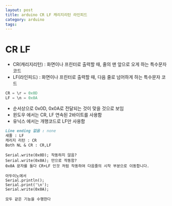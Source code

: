```yaml
---
layout: post
title: arduino CR LF 캐리지리턴 라인피드
category: arduino
tags:
---
```


# CR LF
* CR(캐리지리턴) : 화면이나 프린터로 출력할 때, 줄의 맨 앞으로 오게 하는 특수문자 코드
* LF(라인피드) : 화면이나 프린터로 출력할 때, 다음 줄로 넘어하게 하는 특수문자 코드

```c++
CR = \r = 0x0D
LF = \n = 0x0A
```
* 순서상으로 0x0D, 0x0A로 전달되는 것이 맞을 것으로 보임
* 윈도우 에서는 CR, LF 연속된 2바이트를 사용함
* 유닉스 에서는 개행코드로 LF만 사용함

```markdown
Line ending 없음 : none
새줄 : LF
캐리지 리턴 : CR
Both NL & CR : CR,LF
```

```
Serial.write(0x0D); 작동하지 않음?
Serial.write(0x0A); 만으로 작동함?
0x0A 문자를 둘다 CR+LF 인것 처럼 작동하여 다음줄의 시작 부분으로 이동합니다.

아두이노에서
Serial.println();
Serial.print('\n');
Serial.write(0x0A);

모두 같은 기능을 수행한다
```